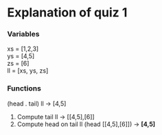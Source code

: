 # Explanation of quiz 1

### Variables
xs = [1,2,3]  
ys = [4,5]  
zs = [6]  
ll = [xs, ys, zs]  

### Functions
(head . tail) ll -> [4,5]  
1. Compute tail ll -> [[4,5],[6]]  
2. Compute head on tail ll (head [[4,5],[6]]) -> **[4,5]**  

